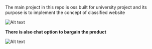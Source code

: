 The main project in this repo is oss built for university project and its purpose is to implement the concept of classified website

![Alt text](https://preview.ibb.co/gH0Ee5/image008.png "Optional title")

<b>There is also chat option to bargain the product</b>

![Alt text](https://preview.ibb.co/gvRFmk/Capture.png "Optional title")
